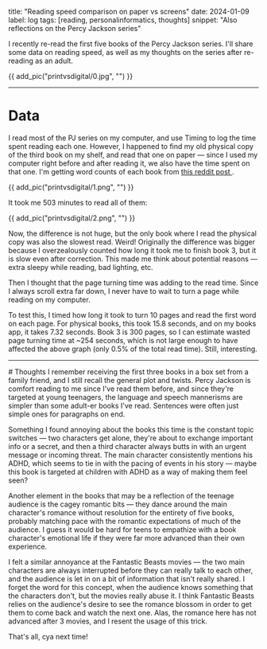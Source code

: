 title: "Reading speed comparison on paper vs screens"
date: 2024-01-09
label: log
tags: [reading, personalinformatics, thoughts]
snippet: "Also reflections on the Percy Jackson series"

I recently re-read the first five books of the Percy Jackson series. I'll share some data on reading speed, as well as my thoughts on the series after re-reading as an adult.

{{ add_pic("printvsdigital/0.jpg", "") }}

<hr>

# Data

I read most of the PJ series on my computer, and use Timing to log the time spent reading each one. However, I happened to find my old physical copy of the third book on my shelf, and read that one on paper — since I used my computer right before and after reading it, we also have the time spent on that one. I'm getting word counts of each book from <a href="https://www.reddit.com/r/camphalfblood/comments/hm3gh8/numbers_the_length_of_percy_jackson/"> this reddit post </a>.

{{ add_pic("printvsdigital/1.png", "") }}

It took me 503 minutes to read all of them:

{{ add_pic("printvsdigital/2.png", "") }}

Now, the difference is not huge, but the only book where I read the physical copy was also the slowest read. Weird! Originally the difference was bigger because I overzealously counted how long it took me to finish book 3, but it is slow even after correction. This made me think about potential reasons — extra sleepy while reading, bad lighting, etc.

Then I thought that the page turning time was adding to the read time. Since I always scroll extra far down, I never have to wait to turn a page while reading on my computer.

To test this, I timed how long it took to turn 10 pages and read the first word on each page. For physical books, this took 15.8 seconds, and on my books app, it takes 7.32 seconds. Book 3 is 300 pages, so I can estimate wasted page turning time at ~254 seconds, which is not large enough to have affected the above graph (only 0.5% of the total read time). Still, interesting. 

<hr>
# Thoughts
I remember receiving the first three books in a box set from a family friend, and I still recall the general plot and twists. Percy Jackson is comfort reading to me since I've read them before, and since they're targeted at young teenagers, the language and speech mannerisms are simpler than some adult-er books I've read. Sentences were often just simple ones for paragraphs on end. 

Something I found annoying about the books this time is the constant topic switches — two characters get alone, they're about to exchange important info or a secret, and then a third character always butts in with an urgent message or incoming threat. The main character consistently mentions his ADHD, which seems to tie in with the pacing of events in his story — maybe this book is targeted at children with ADHD as a way of making them feel seen?

Another element in the books that may be a reflection of the teenage audience is the cagey romantic bits — they dance around the main character's romance without resolution for the entirety of five books, probably matching pace with the romantic expectations of much of the audience. I guess it would be hard for teens to empathize with a book character's emotional life if they were far more advanced than their own experience. 

I felt a similar annoyance at the Fantastic Beasts movies — the two main characters are always interrupted before they can really talk to each other, and the audience is let in on a bit of information that isn't really shared. I forget the word for this concept, when the audience knows something that the characters don't, but the movies really abuse it. I think Fantastic Beasts relies on the audience's desire to see the romance blossom in order to get them to come back and watch the next one. Alas, the romance here has not advanced after 3 movies, and I resent the usage of this trick.

That's all, cya next time!
